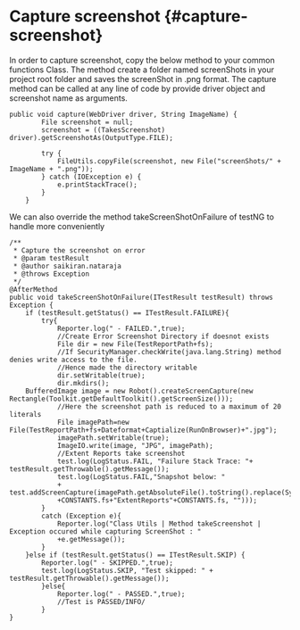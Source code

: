# Capture screenshot {#capture-screenshot}

In order to capture screenshot, copy the below method to your common functions Class. The method create a folder named screenShots in your project root folder and saves the screenShot in .png format. The capture method can be called at any line of code by provide driver object and screenshot name as arguments.

```
public void capture(WebDriver driver, String ImageName) {
        File screenshot = null;
        screenshot = ((TakesScreenshot) driver).getScreenshotAs(OutputType.FILE);

        try {
            FileUtils.copyFile(screenshot, new File("screenShots/" + ImageName + ".png"));
        } catch (IOException e) {
            e.printStackTrace();
        }
    }
```

We can also override the method takeScreenShotOnFailure of testNG to handle more conveniently

```
/**
 * Capture the screenshot on error
 * @param testResult
 * @author saikiran.nataraja
 * @throws Exception
 */
@AfterMethod 
public void takeScreenShotOnFailure(ITestResult testResult) throws Exception {
    if (testResult.getStatus() == ITestResult.FAILURE){ 
        try{
            Reporter.log(" - FAILED.",true);
            //Create Error Screenshot Directory if doesnot exists
            File dir = new File(TestReportPath+fs);
            //If SecurityManager.checkWrite(java.lang.String) method denies write access to the file.
            //Hence made the directory writable
            dir.setWritable(true); 
            dir.mkdirs();
    BufferedImage image = new Robot().createScreenCapture(new Rectangle(Toolkit.getDefaultToolkit().getScreenSize()));
            //Here the screenshot path is reduced to a maximum of 20 literals
            File imagePath=new File(TestReportPath+fs+Dateformat+Captialize(RunOnBrowser)+".jpg");
            imagePath.setWritable(true);
            ImageIO.write(image, "JPG", imagePath);
            //Extent Reports take screenshot
            test.log(LogStatus.FAIL, "Failure Stack Trace: "+ testResult.getThrowable().getMessage());
            test.log(LogStatus.FAIL,"Snapshot below: " 
            + test.addScreenCapture(imagePath.getAbsoluteFile().toString().replace(System.getProperty("user.dir")
            +CONSTANTS.fs+"ExtentReports"+CONSTANTS.fs, "")));            
        }    
        catch (Exception e){
            Reporter.log("Class Utils | Method takeScreenshot | Exception occured while capturing ScreenShot : "
            +e.getMessage());
        }
    }else if (testResult.getStatus() == ITestResult.SKIP) {
        Reporter.log(" - SKIPPED.",true);
        test.log(LogStatus.SKIP, "Test skipped: " + testResult.getThrowable().getMessage());
        }else{
            Reporter.log(" - PASSED.",true);
            //Test is PASSED/INFO/
        }
}
```



